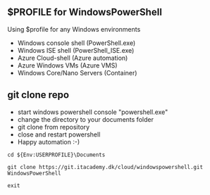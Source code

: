 ## $PROFILE for WindowsPowerShell

Using $profile for any Windows environments 

* Windows console shell (PowerShell.exe)
* Windows ISE shell (PowerShell_ISE.exe)
* Azure Cloud-shell (Azure automation)
* Azure Windows VMs (Azure VMS)
* Windows Core/Nano Servers (Container)


## git clone repo

* start windows powershell console "powershell.exe"
* change the directory to your documents folder
* git clone from repository
* close and restart powershell 
* Happy automation :-) 



```
cd ${Env:USERPROFILE}\Documents

git clone https://git.itacademy.dk/cloud/windowspowershell.git WindowsPowerShell

exit

```

